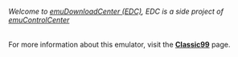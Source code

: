 ###### Welcome to [emuDownloadCenter (EDC)](https://github.com/PhoenixInteractiveNL/emuDownloadCenter/wiki/), EDC is a side project of [emuControlCenter](https://github.com/PhoenixInteractiveNL/emuControlCenter/wiki/)

For more information about this emulator, visit the [**Classic99**](https://github.com/PhoenixInteractiveNL/emuDownloadCenter/wiki/Emulator-classic99#menu) page.

